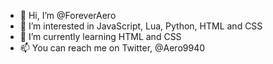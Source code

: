 - 👋 Hi, I’m @ForeverAero
- 👀 I’m interested in JavaScript, Lua, Python, HTML and CSS
- 🌱 I’m currently learning HTML and CSS
- 📫 You can reach me on Twitter, @Aero9940

<!---
ForeverAero/ForeverAero is a ✨ special ✨ repository because its `README.md` (this file) appears on your GitHub profile.
You can click the Preview link to take a look at your changes.
--->
